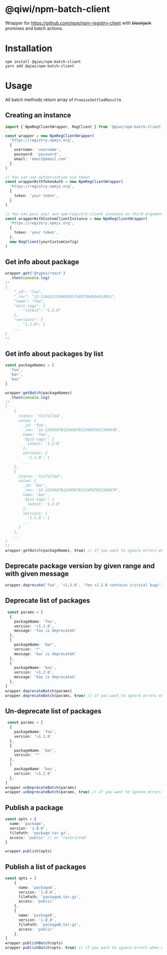 # @qiwi/npm-batch-client
Wrapper for https://github.com/npm/npm-registry-client with ~~blackjack~~ promises and batch actions.
# Installation
```shell script
npm install @qiwi/npm-batch-client
yarn add @qiwi/npm-batch-client
```
# Usage
All batch methods return array of `PromiseSettledResult`s
## Creating an instance
```typescript
import { NpmRegClientWrapper, RegClient } from '@qiwi/npm-batch-client'

const wrapper = new NpmRegClientWrapper(
  'https://registry.npmjs.org',
  {
    username: 'username',
    password: 'password',
    email: 'email@email.com'
  }
)

// You can use authorization via token
const wrapperWithTokenAuth = new NpmRegClientWrapper(
  'https://registry.npmjs.org',
  {
    token: 'your token',
  }
)

// You can pass your own npm-registry-client instance as third argument to constructor.
const wrapperWithCustomClientInstance = new NpmRegClientWrapper(
  'https://registry.npmjs.org',
  {
    token: 'your token',
  },
  new RegClient(yourCustomConfig)
)
```

## Get info about package
```typescript
wrapper.get('@types/react')
  .then(console.log)
/*
{
    "_id": "foo",
    "_rev": "12-116b13c5b065b01fc85f3b4034414b2c",
    "name": "foo",
    "dist-tags": {
        "latest": "1.2.0"
    },
    "versions": {
        "1.1.0": {
    ...
}
*/
```
## Get info about packages by list
```typescript
const packageNames = [
  'foo',
  'bar',
  'baz'
]

wrapper.getBatch(packageNames)
  .then(console.log)
/*
[
    {
      status: 'fulfilled',
      value: {
        _id: 'foo',
        _rev: '12-12345678123456781234567812345678',
        name: 'foo',
        'dist-tags': {
          latest: '1.2.0'
        },
        versions: {
          '1.1.0': {
        ...
    },
    {
      status: 'fulfilled',
      value: {
        _id: 'bar',
        _rev: '12-12345678123456781234567812345679',
        name: 'bar',
        'dist-tags': {
          latest: '1.2.0'
        },
        versions: {
          '1.1.0': {
        ...
      }
    },
    ...
]
*/
wrapper.getBatch(packageNames, true) // if you want to ignore errors when executing a batch actions

```

## Deprecate package version by given range and with given message
```typescript
wrapper.deprecate('foo', '<1.2.0', 'foo <1.2.0 contains critical bugs')
```

## Deprecate list of packages
```typescript
 const params = [
  {
    packageName: 'foo',
    version: '>1.1.0',
    message: 'foo is deprecated'
  },
  {
    packageName: 'bar',
    version: '*',
    message: 'bar is deprecated'
  },
  {
    packageName: 'baz',
    version: '<1.2.0',
    message: 'baz is deprecated'
  },
]
wrapper.deprecateBatch(params)
wrapper.deprecateBatch(params, true) // if you want to ignore errors when executing a batch of actions
```
## Un-deprecate list of packages
```typescript
 const params = [
  {
    packageName: 'foo',
    version: '>1.1.0'
  },
  {
    packageName: 'bar',
    version: '*'
  },
  {
    packageName: 'baz',
    version: '<1.2.0'
  },
]
wrapper.unDeprecateBatch(params)
wrapper.unDeprecateBatch(params, true) // if you want to ignore errors when executing a batch of actions
```
## Publish a package
```typescript
const opts = {
  name: 'package',
  version: '1.0.0',
  filePath: 'package.tar.gz',
  access: 'public' // or 'restricted'
}

wrapper.publish(opts)
```
## Publish a list of packages
```typescript
const opts = [
    {
      name: 'packageA',
      version: '1.0.0',
      filePath: 'packageA.tar.gz',
      access: 'public'
    },
    {
      name: 'packageB',
      version: '1.0.0',
      filePath: 'packageB.tar.gz',
      access: 'public'
    },
]
wrapper.publishBatch(opts)
wrapper.publishBatch(opts, true) // if you want to ignore errors when executing a batch of actions
```
